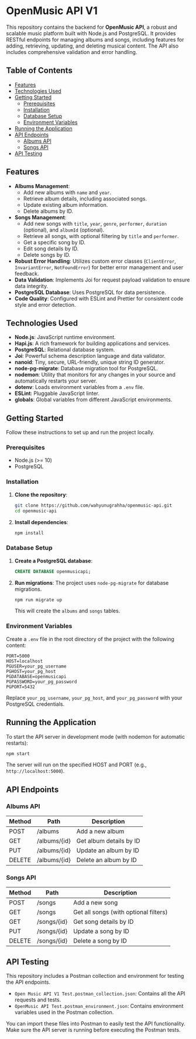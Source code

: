 # OpenMusic API V1

This repository contains the backend for **OpenMusic API**, a robust and scalable music platform built with Node.js and PostgreSQL. It provides RESTful endpoints for managing albums and songs, including features for adding, retrieving, updating, and deleting musical content. The API also includes comprehensive validation and error handling.

## Table of Contents

- [Features](#features)
- [Technologies Used](#technologies-used)
- [Getting Started](#getting-started)
  - [Prerequisites](#prerequisites)
  - [Installation](#installation)
  - [Database Setup](#database-setup)
  - [Environment Variables](#environment-variables)
- [Running the Application](#running-the-application)
- [API Endpoints](#api-endpoints)
  - [Albums API](#albums-api)
  - [Songs API](#songs-api)
- [API Testing](#api-testing)

## Features

* **Albums Management**:
  * Add new albums with `name` and `year`.
  * Retrieve album details, including associated songs.
  * Update existing album information.
  * Delete albums by ID.
* **Songs Management**:
  * Add new songs with `title`, `year`, `genre`, `performer`, `duration` (optional), and `albumId` (optional).
  * Retrieve all songs, with optional filtering by `title` and `performer`.
  * Get a specific song by ID.
  * Edit song details by ID.
  * Delete songs by ID.
* **Robust Error Handling**: Utilizes custom error classes (`ClientError`, `InvariantError`, `NotFoundError`) for better error management and user feedback.
* **Data Validation**: Implements Joi for request payload validation to ensure data integrity.
* **PostgreSQL Database**: Uses PostgreSQL for data persistence.
* **Code Quality**: Configured with ESLint and Prettier for consistent code style and error detection.

## Technologies Used

* **Node.js**: JavaScript runtime environment.
* **Hapi.js**: A rich framework for building applications and services.
* **PostgreSQL**: Relational database system.
* **Joi**: Powerful schema description language and data validator.
* **nanoid**: Tiny, secure, URL-friendly, unique string ID generator.
* **node-pg-migrate**: Database migration tool for PostgreSQL.
* **nodemon**: Utility that monitors for any changes in your source and automatically restarts your server.
* **dotenv**: Loads environment variables from a `.env` file.
* **ESLint**: Pluggable JavaScript linter.
* **globals**: Global variables from different JavaScript environments.

## Getting Started

Follow these instructions to set up and run the project locally.

### Prerequisites

* Node.js (>= 10)
* PostgreSQL

### Installation

1. **Clone the repository**:
    ```bash
    git clone https://github.com/wahyunugrahha/openmusic-api.git
    cd openmusic-api
    ```

2. **Install dependencies**:
    ```bash
    npm install
    ```

### Database Setup

1. **Create a PostgreSQL database**:
    ```sql
    CREATE DATABASE openmusicapi;
    ```

2. **Run migrations**:
    The project uses `node-pg-migrate` for database migrations.
    ```bash
    npm run migrate up
    ```

    This will create the `albums` and `songs` tables.

### Environment Variables

Create a `.env` file in the root directory of the project with the following content:

```dotenv
PORT=5000
HOST=localhost
PGUSER=your_pg_username
PGHOST=your_pg_host
PGDATABASE=openmusicapi
PGPASSWORD=your_pg_password
PGPORT=5432
```

Replace `your_pg_username`, `your_pg_host`, and `your_pg_password` with your PostgreSQL credentials.

## Running the Application

To start the API server in development mode (with nodemon for automatic restarts):

```bash
npm start
```

The server will run on the specified HOST and PORT (e.g., `http://localhost:5000`).

## API Endpoints

### Albums API

| Method | Path          | Description             |
|--------|---------------|-------------------------|
| POST   | /albums       | Add a new album         |
| GET    | /albums/{id}  | Get album details by ID |
| PUT    | /albums/{id}  | Update an album by ID   |
| DELETE | /albums/{id}  | Delete an album by ID   |

### Songs API

| Method | Path          | Description                                        |
|--------|---------------|----------------------------------------------------|
| POST   | /songs        | Add a new song                                     |
| GET    | /songs        | Get all songs (with optional filters)              |
| GET    | /songs/{id}   | Get song details by ID                             |
| PUT    | /songs/{id}   | Update a song by ID                                |
| DELETE | /songs/{id}   | Delete a song by ID                                |

## API Testing

This repository includes a Postman collection and environment for testing the API endpoints.

* `Open Music API V1 Test.postman_collection.json`: Contains all the API requests and tests.
* `OpenMusic API Test.postman_environment.json`: Contains environment variables used in the Postman collection.

You can import these files into Postman to easily test the API functionality. Make sure the API server is running before executing the Postman tests.